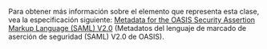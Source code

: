 Para obtener más información sobre el elemento que representa esta clase, vea la especificación siguiente: [Metadata for the OASIS Security Assertion Markup Language (SAML) V2.0](https://go.microsoft.com/fwlink/?LinkId=231291) (Metadatos del lenguaje de marcado de aserción de seguridad (SAML) V2.0 de OASIS).